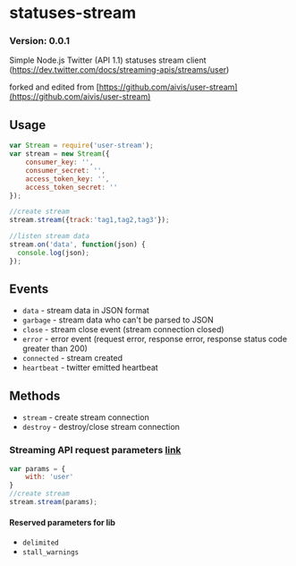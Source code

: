 statuses-stream
=============
### Version: 0.0.1 ###

Simple Node.js Twitter (API 1.1) statuses stream client (https://dev.twitter.com/docs/streaming-apis/streams/user)

forked and edited from [https://github.com/aivis/user-stream](https://github.com/aivis/user-stream)


Usage
-------
```javascript
var Stream = require('user-stream');
var stream = new Stream({
    consumer_key: '',
    consumer_secret: '',
    access_token_key: '',
    access_token_secret: ''
});

//create stream
stream.stream({track:'tag1,tag2,tag3'});

//listen stream data
stream.on('data', function(json) {
  console.log(json);
});
```

Events
-------
- ```data```        - stream data in JSON format
- ```garbage```     - stream data who can't be parsed to JSON
- ```close```       - stream close event (stream connection closed)
- ```error```       - error event (request error, response error, response status code greater than 200)
- ```connected```   - stream created
- ```heartbeat```   - twitter emitted heartbeat

Methods
-------
- ```stream```  - create stream connection
- ```destroy``` - destroy/close stream connection

### Streaming API request parameters [link](https://dev.twitter.com/docs/streaming-apis/parameters) ###
```javascript
var params = {
    with: 'user'
}
//create stream
stream.stream(params);
```
#### Reserved parameters for lib
- ```delimited``` 
- ```stall_warnings```
